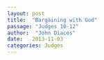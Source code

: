 ```yaml
---
layout: post
title:  "Bargaining with God"
passage: "Judges 10-12"
author:  "John Diacos"
date:   2013-11-03
categories: Judges
---
```



